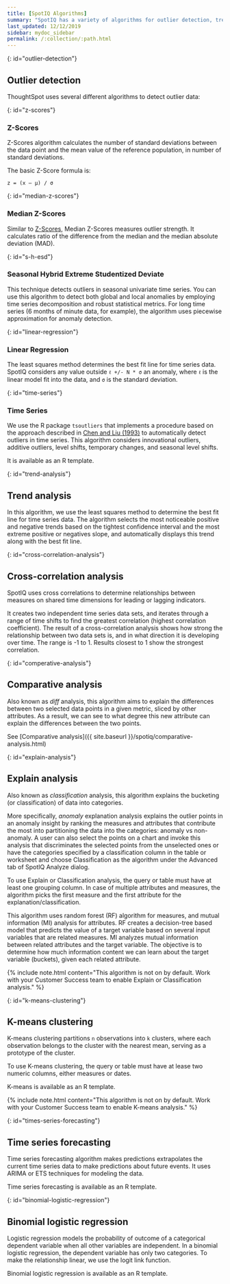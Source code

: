 ```yaml
---
title: [SpotIQ Algorithms]
summary: "SpotIQ has a variety of algorithms for outlier detection, trend analysis, cross-correlation analysis, comparative (diff) analysis, explain (classification) analysis, K-mean clustering, time series forecasting, and binomial logistic regression."
last_updated: 12/12/2019
sidebar: mydoc_sidebar
permalink: /:collection/:path.html
---
```


{: id="outlier-detection"}
## Outlier detection

ThoughtSpot uses several different algorithms to detect outlier data:

{: id="z-scores"}
### Z-Scores

Z-Scores algorithm calculates the number of standard deviations between the data point and the mean value of the reference population, in number of standard deviations.

The basic Z-Score formula is:

```
z = (x – μ) / σ
```

{: id="median-z-scores"}
###  Median Z-Scores

Similar to [Z-Scores](#z-scores), Median Z-Scores measures outlier strength. It calculates ratio of the difference from the median and the median absolute deviation (MAD).

{: id="s-h-esd"}
### Seasonal Hybrid Extreme Studentized Deviate

This technique detects outliers in seasonal univariate time series. You can use this algorithm to detect both global and local anomalies by employing time series decomposition and robust statistical metrics. For long time series (6 months of minute data, for example), the algorithm uses piecewise approximation for anomaly detection.

{: id="linear-regression"}
### Linear Regression

The least squares method determines the best fit line for time series data. SpotIQ considers any value outside `ℓ +/- N * σ` an anomaly, where `ℓ` is the linear model fit into the data, and `σ` is the standard deviation.

{: id="time-series"}
### Time Series

We use the R package `tsoutliers` that implements a procedure based on the approach described in [Chen and Liu (1993)](https://www.istat.it/it/files/2014/06/Joint-Estimation-of-Model-Parameters-and-Outlier-Effects-in-Time-Series.pdf) to automatically detect outliers in time series. This algorithm considers innovational outliers, additive outliers, level shifts, temporary changes, and seasonal level shifts.

It is available as an R template.


{: id="trend-analysis"}
## Trend analysis

In this algorithm, we use the least squares method to determine the best fit line for time series data. The algorithm selects the most noticeable positive and negative trends based on the tightest confidence interval and the most extreme positive or negatives slope, and automatically displays this trend along with the best fit line.

{: id="cross-correlation-analysis"}
## Cross-correlation analysis

SpotIQ uses cross correlations to determine relationships between measures on shared time dimensions for leading or lagging indicators.

It creates two independent time series data sets, and iterates through a range of time shifts to find the greatest correlation (highest correlation coefficient). The result of a cross-correlation analysis shows how strong the relationship between two data sets is, and in what direction it is developing over time. The range is -1 to 1. Results closest to 1 show the strongest correlation.

{: id="comperative-analysis"}
## Comparative analysis

Also known as _diff_ analysis, this algorithm aims to explain the differences between two selected data points in a given metric, sliced by other attributes. As a result, we can see to what degree this new attribute can explain the differences between the two points.

See [Comparative analysis]({{ site.baseurl }}/spotiq/comparative-analysis.html)

{: id="explain-analysis"}
## Explain analysis

Also known  as _classification_ analysis, this algorithm explains the bucketing (or classification) of data into categories.

More specifically, _anomaly_ explanation analysis explains the outlier points in an anomaly insight by ranking the measures and attributes that contribute the most into partitioning the data into the categories: anomaly vs non-anomaly. A user can also select the points on a chart and invoke this analysis that discriminates the selected points from the unselected ones or have the categories specified by a classification column in the table or worksheet and choose Classification as the algorithm under the Advanced tab of SpotIQ Analyze dialog.

To use Explain or Classification analysis, the query or table must have at least one grouping column. In case of multiple attributes and measures, the algorithm picks the first measure and the first attribute for the explanation/classification.

This algorithm uses random forest (RF) algorithm for measures, and mutual information (MI) analysis for attributes. RF creates a decision-tree based model that predicts the value of a target variable based on several input variables that are related measures. MI analyzes mutual information between related attributes and the target variable. The objective is to determine how much information content we can learn about the target variable (buckets), given each related attribute.

{% include note.html content="This algorithm is not on by default. Work with your Customer Success team to enable Explain or Classification analysis." %}

{: id="k-means-clustering"}
##  K-means clustering

K-means clustering partitions `n` observations into `k` clusters, where each observation belongs to the cluster with the nearest mean, serving as a prototype of the cluster.

To use K-means clustering, the query or table must have at lease two numeric columns, either measures or dates.

K-means is available as an R template.

{% include note.html content="This algorithm is not on by default. Work with your Customer Success team to enable K-means analysis." %}

{: id="times-series-forecasting"}
## Time series forecasting
Time series forecasting algorithm makes predictions extrapolates the current time series data to make predictions about future events. It uses ARIMA or ETS techniques for modeling the data.

Time series forecasting is available as an R template.

{: id="binomial-logistic-regression"}
## Binomial logistic regression

Logistic regression models the probability of outcome of a categorical dependent variable when all other variables are independent. In a binomial logistic regression, the dependent variable has only two categories. To make the relationship linear, we use the logit link function.

Binomial logistic regression is available as an R template.
